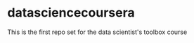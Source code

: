 datasciencecoursera
===================

This is the first repo set for the data scientist's toolbox course
